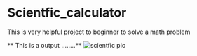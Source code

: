 # Scientfic_calculator
This is very helpful project to beginner to solve a math problem 

** This is a output ........**
![scientfic pic ](https://user-images.githubusercontent.com/89405234/203156613-5458cb8f-69b4-45ad-baea-cb1b67d9791a.png)

